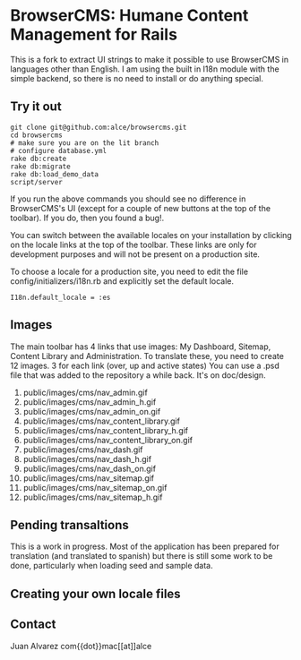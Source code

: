 # BrowserCMS: Humane Content Management for Rails

This is a fork to extract UI strings to make it possible to use BrowserCMS in languages other than English.
I am using the built in I18n module with the simple backend, so there is no need to install or do
anything special. 

## Try it out
    
    git clone git@github.com:alce/browsercms.git 
    cd browsercms
    # make sure you are on the lit branch
    # configure database.yml
    rake db:create
    rake db:migrate
    rake db:load_demo_data
    script/server
    
If you run the above commands you should see no difference in BrowserCMS's UI (except for a couple of new
buttons at the top of the toolbar). If you do, then you found a bug!. 

You can switch between the available locales on your installation by clicking on 
the locale links at the top of the toolbar. These links are only for development purposes and will not be present 
on a production site.

To choose a locale for a production site, you need to edit the file config/initializers/i18n.rb and 
explicitly set the default locale.

    I18n.default_locale = :es

## Images

The main toolbar has 4 links that use images: My Dashboard, Sitemap, Content  Library and Administration.
To translate these, you need to create 12 images. 3 for each link (over, up and active states)
You can use a .psd file that was added to the repository a while back. It's on doc/design. 

1. public/images/cms/nav_admin.gif
2. public/images/cms/nav_admin_h.gif
3. public/images/cms/nav_admin_on.gif
4. public/images/cms/nav_content_library.gif
5. public/images/cms/nav_content_library_h.gif
6. public/images/cms/nav_content_library_on.gif
7. public/images/cms/nav_dash.gif
8. public/images/cms/nav_dash_h.gif
9. public/images/cms/nav_dash_on.gif
10. public/images/cms/nav_sitemap.gif
11. public/images/cms/nav_sitemap_on.gif
12. public/images/cms/nav_sitemap_h.gif

## Pending transaltions

This is a work in progress. Most of the application has been prepared for translation (and 
translated to spanish) but there is still some work to be done, particularly when loading
seed and sample data.

## Creating your own locale files

## Contact
Juan Alvarez
com{{dot}}mac[[at]]alce
  

    

